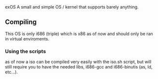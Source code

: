 exOS
A small and simple OS / kernel that supports barely anything. <br>
## Compiling
This OS is only i686 (triple) which is x86 as of now and should only be ran in virtual enviroments.<br>
### Using the scripts
as of now a iso can be compiled very easily with the iso.sh script, but will still require you to have the needed libs, i686-gcc and i686-binutis (as, ld, etc...).
